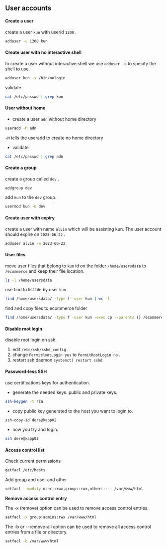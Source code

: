 ## User accounts
#### Create a user
create a user `kun` with userid `1200` .

```sh
adduser -u 1200 kun
```

#### Create user with no interactive shell
to create a user without interactive shell we use `adduser -s` to specify the shell to use.
```sh
adduser kun -s /bin/nologin
```

validate
```sh
cat /etc/passwd | grep kun
```

#### User without home
- create a user `adn` without home directory
```sh
useradd -M adn
```
`-M` tells the useradd to create no home directory

- validate
```sh
cat /etc/passwd | grep adn
```

#### Create a group
create a group called `dev` .

```sh 
addgroup dev
```

add `kun` to the `dev` group.
```sh
usermod kun -G dev
```
#### Create user with expiry
create a user with name `alvin` which will be assisting kun. The user account should expire on `2023-06-22` .

```sh 
adduser alvin -e 2023-06-22
```

#### User files
move user files that belong to `kun` id on the folder `/home/usersdata` to `/ecommerce` and keep their file location.

```sh
ls -l /home/usersdata
```

use find to list file by user `kun`
```sh
find /home/usersdata/ -type f -user kun | wc -l
```

find and copy files to ecommerce folder
```sh
find /home/usersdata/ -type f -user kun -exec cp --parents {} /ecommerce \;
```

#### Disable root login
disable root login on ssh.
1. edit `/etc/ssh/sshd_config` .
2. change `PermitRootLogin yes` to `PermitRootLogin no` .
3. restart ssh daemon `systemctl restart sshd` 

#### Password-less SSH
use certifications keys for authentication.
- generate the needed keys. public and private keys.

```sh
ssh-keygen -t rsa
```

- copy public key generated to the host you want to login to.

```sh
ssh-copy-id dere@kapp02
```

- now you try and login.

```sh
ssh dere@kapp02
```


#### Access control list
Check current permissions
```sh
getfacl /etc/hosts
```

Add group and user and other
```sh
setfacl --modify user::rwx,group::rwx,other::--- /var/www/html
```

**Remove access control entry**

The -x (remove) option can be used to remove access control entries.

```sh
setfacl -x group:admins:rwx /var/www/html
```

The -b or --remove-all option can be used to remove all access control entries from a file or directory.

```sh
setfacl -b /var/www/html
```

